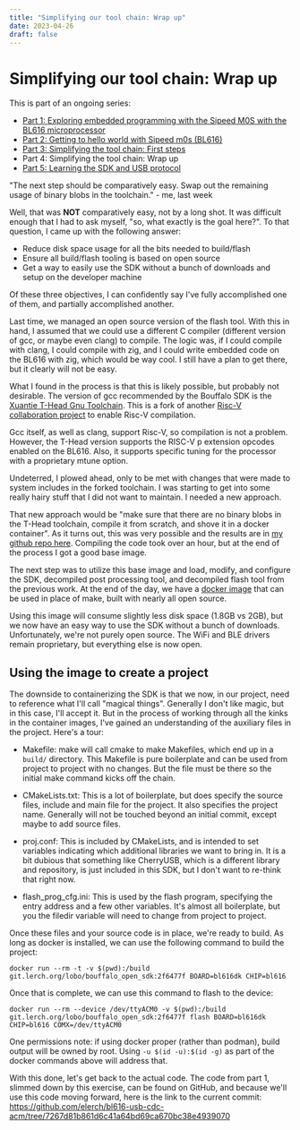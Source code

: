 ```yaml
---
title: "Simplifying our tool chain: Wrap up"
date: 2023-04-26
draft: false
---
```


Simplifying our tool chain: Wrap up
===================================

This is part of an ongoing series:

* [Part 1: Exploring embedded programming with the Sipeed M0S with the BL616 microprocessor](/exploring-embedded-programming-with-sipeed-m0s-bl616/)
* [Part 2: Getting to hello world with Sipeed m0s (BL616)](/getting-to-hello-world-with-sipeed-m0s-bl616/)
* [Part 3: Simplifying the tool chain: First steps](/simplifying-our-tool-chain-first-steps/)
* Part 4: Simplifying the tool chain: Wrap up
* [Part 5: Learning the SDK and USB protocol](/learning-the-sdk-and-usb-protocol//)

"The next step should be comparatively easy. Swap out the remaining usage of
binary blobs in the toolchain." - me, last week

Well, that was **NOT** comparatively easy, not by a long shot. It was difficult
enough that I had to ask myself, "so, what exactly is the goal here?". To that
question, I came up with the following answer:

* Reduce disk space usage for all the bits needed to build/flash
* Ensure all build/flash tooling is based on open source
* Get a way to easily use the SDK without a bunch of downloads and setup on the developer machine

Of these three objectives, I can confidently say I've fully accomplished one of
them, and partially accomplished another.

Last time, we managed an open source version of the flash tool. With this in
hand, I assumed that we could use a different C compiler (different version
of gcc, or maybe even clang) to compile. The logic was, if I could compile
with clang, I could compile with zig, and I could write embedded code on the
BL616 with zig, which would be way cool. I still have a plan to get there, but
it clearly will not be easy.

What I found in the process is that this is likely possible, but probably not
desirable. The version of gcc recommended by the Bouffalo SDK is the [Xuantie
T-Head Gnu Toolchain](https://github.com/T-head-Semi/xuantie-gnu-toolchain).
This is a fork of another [Risc-V collaboration project](https://github.com/riscv-collab/riscv-gnu-toolchain)
to enable Risc-V compilation.

Gcc itself, as well as clang, support Risc-V, so compilation is not a problem.
However, the T-Head version supports the RISC-V p extension opcodes enabled
on the BL616. Also, it supports specific tuning for the processor with a
proprietary mtune option.

Undeterred, I plowed ahead, only to be met with changes that were made to system
includes in the forked toolchain. I was starting to get into some really hairy
stuff that I did not want to maintain. I needed a new approach.

That new approach would be "make sure that there are no binary blobs in the
T-Head toolchain, compile it from scratch, and shove it in a docker container".
As it turns out, this was very possible and the results are in [my github
repo here](https://github.com/elerch/xuantie-gnu-toolchain-docker). Compiling
the code took over an hour, but at the end of the process I got a good base
image.

The next step was to utilize this base image and load, modify, and configure
the SDK, decompiled post processing tool, and decompiled flash tool from the
previous work. At the end of the day, we have a [docker image](https://github.com/elerch/bouffalo_open_sdk)
that can be used in place of make, built with nearly all open source.

Using this image will consume slightly less disk space (1.8GB vs 2GB), but
we now have an easy way to use the SDK without a bunch of downloads. Unfortunately,
we're not purely open source. The WiFi and BLE drivers remain proprietary,
but everything else is now open.

Using the image to create a project
-----------------------------------

The downside to containerizing the SDK is that we now, in our project, need
to reference what I'll call "magical things". Generally I don't like magic,
but in this case, I'll accept it. But in the process of working through all
the kinks in the container images, I've gained an understanding of the
auxiliary files in the project. Here's a tour:

* Makefile: make will call cmake to make Makefiles, which end up in a `build/`
            directory. This Makefile is pure boilerplate and can be used from
            project to project with no changes. But the file must be there
            so the initial make command kicks off the chain.

* CMakeLists.txt: This is a lot of boilerplate, but does specify the source
                  files, include and main file for the project. It also
                  specifies the project name. Generally will not be touched
                  beyond an initial commit, except maybe to add source files.

* proj.conf: This is included by CMakeLists, and is intended to set variables
             indicating which additional libraries we want to bring in. It is
             a bit dubious that something like CherryUSB, which is a different
             library and repository, is just included in this SDK, but I don't
             want to re-think that right now.

* flash_prog_cfg.ini: This is used by the flash program, specifying the entry
                      address and a few other variables. It's almost all
                      boilerplate, but you the filedir variable will need to
                      change from project to project.

Once these files and your source code is in place, we're ready to build. As
long as docker is installed, we can use the following command to build the
project:

```
docker run --rm -t -v $(pwd):/build git.lerch.org/lobo/bouffalo_open_sdk:2f6477f BOARD=bl616dk CHIP=bl616
```

Once that is complete, we can use this command to flash to the device:

```
docker run --rm --device /dev/ttyACM0 -v $(pwd):/build git.lerch.org/lobo/bouffalo_open_sdk:2f6477f flash BOARD=bl616dk CHIP=bl616 COMX=/dev/ttyACM0
```

One permissions note: if using docker proper (rather than podman), build output
will be owned by root. Using `-u $(id -u):$(id -g)` as part of the docker commands
above will address that.

With this done, let's get back to the actual code. The code from part 1, slimmed
down by this exercise, can be found on GitHub, and because we'll use this code
moving forward, here is the link to the current commit: https://github.com/elerch/bl616-usb-cdc-acm/tree/7267d81b861d6c41a64bd69ca670bc38e4939070
